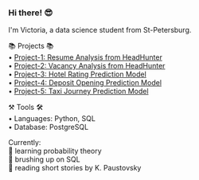 ### Hi there! 😎

I'm Victoria, a data science student from St-Petersburg.

📚 Projects 📚 \
• [Project-1: Resume Analysis from HeadHunter](https://github.com/tori938/PROJECT-1) \
• [Project-2: Vacancy Analysis from HeadHunter](https://github.com/tori938/PROJECT-2) \
• [Project-3: Hotel Rating Prediction Model](https://github.com/tori938/PROJECT-3) \
• [Project-4: Deposit Opening Prediction Model](https://github.com/tori938/PROJECT-4) \
• [Project-5: Taxi Journey Prediction Model](https://github.com/tori938/PROJECT-5)

⚒️ Tools 🛠️ \
• Languages: Python, SQL \
• Database: PostgreSQL

Currently: \
📝 learning probability theory \
🤔 brushing up on SQL \
📖 reading short stories by K. Paustovsky

<!--
**tori938/tori938** is a ✨ _special_ ✨ repository because its `README.md` (this file) appears on your GitHub profile.
